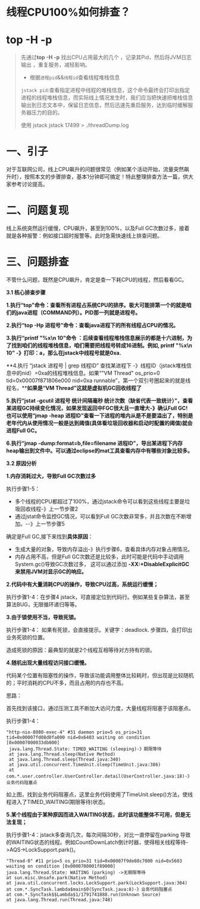# 线程CPU100%如何排查？

# top -H -p

>先通过**top -H -p** 找出CPU占用最大的几个 ，记录其Pid，然后将JVM日志输出 ，重复服务，减轻影响。
>
>* 根据`进程pid`&&`线程id`查看线程堆栈信息
>
>`jstack pid`:查看指定进程中线程的堆栈信息，这个命令最终会打印出指定进程的线程堆栈信息，而实际线上情况发生时，我们应当把快速把堆栈信息输出到日志文本中，保留日志信息，然后迅速先重启服务，达到临时缓解服务器压力的目的。
>
>使用 jstack  jstack 17499 &gt; ./threadDump.log
>
>



# **一、引子**



对于互联网公司，线上CPU飙升的问题很常见（例如某个活动开始，流量突然飙升时），按照本文的步骤排查，基本1分钟即可搞定！特此整理排查方法一篇，供大家参考讨论提高。

# **二、问题复现**

线上系统突然运行缓慢，CPU飙升，甚至到100%，以及Full GC次数过多，接着就是各种报警：例如接口超时报警等。此时急需快速线上排查问题。

# **三、问题排查**

不管什么问题，既然是CPU飙升，肯定是查一下耗CPU的线程，然后看看GC。

**3.1 核心排查步骤**

**1.执行“top”命令：查看所有进程占系统CPU的排序。极大可能排第一个的就是咱们的java进程（COMMAND列）。PID那一列就是进程号。**

**2.执行“top -Hp 进程号”命令：查看java进程下的所有线程占CPU的情况。**

**3.执行“printf "%x\n 10"命令 ：后续查看线程堆栈信息展示的都是十六进制，为了找到咱们的线程堆栈信息，咱们需要把线程号转成16进制。例如, printf "%x\n 10"  -》打印：a，那么在jstack中线程号就是0xa.**

**4.执行 “jstack 进程号 | grep 线程ID” 查找某进程下 -》线程ID（jstack堆栈信息中的nid）=0xa的线程堆栈信息。如果“"VM Thread" os_prio=0 tid=0x00007f871806e000 nid=0xa runnable”，第一个双引号圈起来的就是线程名，****如果是“VM Thread”这就是虚拟机GC回收线程了**

**5.执行“jstat -gcutil 进程号 统计间隔毫秒 统计次数（缺省代表一致统计）”，查看某进程GC持续变化情况，如果发现返回中FGC很大且一直增大-》确认Full GC! 也可以使用“jmap -heap 进程ID”查看一下进程的堆内从是不是要溢出了，特别是老年代内从使用情况一般是达到阈值(具体看垃圾回收器和启动时配置的阈值)就会进程Full GC。**

**6.执行“jmap -dump:format=b,file=filename 进程ID”，导出某进程下内存heap输出到文件中。可以通过eclipse的mat工具查看内存中有哪些对象比较多。**

**3.2 原因分析**

**1.内存消耗过大，导致Full GC次数过多**

执行步骤1-5：

- 多个线程的CPU都超过了100%，通过jstack命令可以看到这些线程主要是垃圾回收线程-》上一节步骤2
- 通过jstat命令监控GC情况，可以看到Full GC次数非常多，并且次数在不断增加。--》上一节步骤5

确定是Full GC,接下来找到**具体原因**：

- 生成大量的对象，导致内存溢出-》执行步骤6，查看具体内存对象占用情况。
- 内存占用不高，但是Full GC次数还是比较多，此时可能是代码中手动调用 System.gc()导致GC次数过多，  这可以通过添加 **-XX:+DisableExplicitGC来禁用JVM对显示GC的响应。**

**2.代码中有大量消耗CPU的操作，导致CPU过高，系统运行缓慢；**

执行步骤1-4：在步骤4 jstack，可直接定位到代码行。例如某些复杂算法，甚至算法BUG，无限循环递归等等。

**3.由于锁使用不当，导致死锁。**

执行步骤1-4： 如果有死锁，会直接提示。关键字：deadlock. 步骤四，会打印出业务死锁的位置。

造成死锁的原因：最典型的就是2个线程互相等待对方持有的锁。

**4.随机出现大量线程访问接口缓慢。**

代码某个位置有阻塞性的操作，导致该功能调用整体比较耗时，但出现是比较随机的；平时消耗的CPU不多，而且占用的内存也不高。

思路：

首先找到该接口，通过压测工具不断加大访问力度，大量线程将阻塞于该阻塞点。

执行步骤1-4：

```
"http-nio-8080-exec-4" #31 daemon prio=5 os_prio=31 tid=0x00007fd08d0fa000 nid=0x6403 waiting on condition [0x00007000033db000]
 java.lang.Thread.State: TIMED_WAITING (sleeping)-》期限等待
 at java.lang.Thread.sleep(Native Method)
 at java.lang.Thread.sleep(Thread.java:340)
 at java.util.concurrent.TimeUnit.sleep(TimeUnit.java:386)
 at com.*.user.controller.UserController.detail(UserController.java:18)-》业务代码阻塞点
```

如上图，找到业务代码阻塞点，这里业务代码使用了TimeUnit.sleep()方法，使线程进入了TIMED_WAITING(期限等待)状态。

**5.某个线程由于某种原因而进入WAITING状态，此时该功能整体不可用，但是无法复现；**

执行步骤1-4：jstack多查询几次，每次间隔30秒，对比一直停留在parking 导致的WAITING状态的线程。例如CountDownLatch倒计时器，使得相关线程等待->AQS->LockSupport.park()。

```
"Thread-0" #11 prio=5 os_prio=31 tid=0x00007f9de08c7000 nid=0x5603 waiting on condition [0x0000700001f89000] 
java.lang.Thread.State: WAITING (parking) ->无期限等待
at sun.misc.Unsafe.park(Native Method) 
at java.util.concurrent.locks.LockSupport.park(LockSupport.java:304) 
at com.*.SyncTask.lambda$main$0(SyncTask.java:8)-》业务代码阻塞点
at com.*.SyncTask$$Lambda$1/1791741888.run(Unknown Source) 
at java.lang.Thread.run(Thread.java:748)
```